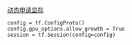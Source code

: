 [动态申请显存](https://www.jianshu.com/p/5d47f152ff62)

    config = tf.ConfigProto()  
    config.gpu_options.allow_growth = True  
    session = tf.Session(config=config)
